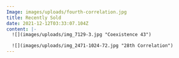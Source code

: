 ```yaml
---
Image: images/uploads/fourth-correlation.jpg
title: Recently Sold
date: 2021-12-12T03:33:07.104Z
content: |-
  ![](images/uploads/img_7129-3.jpg "Coexistence 43")

  ![](images/uploads/img_2471-1024-72.jpg "28th Correlation")
---
```

